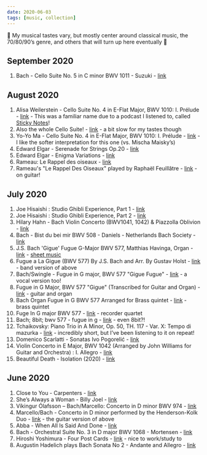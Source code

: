 ```yaml
---
date: 2020-06-03
tags: [music, collection]
---
```


🎵 My musical tastes vary, but mostly center around classical music, the 70/80/90’s genre, and others that will turn up here eventually 🎵

## September 2020
1. Bach - Cello Suite No. 5 in C minor BWV 1011 - Suzuki - [link](https://youtu.be/zEHXTrJb3HQ)


## August 2020
1. Alisa Weilerstein - Cello Suite No. 4 in E-Flat Major, BWV 1010: I. Prélude - [link](https://youtu.be/O4vZ1VYYCso) - This was a familiar name due to a podcast I listened to, called [Sticky Notes](https://stickynotespodcast.libsyn.com/)!
2. Also the whole Cello Suite! - [link](https://www.youtube.com/watch?v=dMFBpnsTSmc&list=OLAK5uy_mm7H-BTfNDloEI0pLkEEPxFPRWlGNpdSk) - a bit slow for my tastes though
3. Yo-Yo Ma - Cello Suite No. 4 in E-Flat Major, BWV 1010: I. Prélude - [link](https://youtu.be/rnjvtSShi4c) - I like the softer interpretation for this one (vs. Mischa Maisky’s)
4. Edward Elgar - Serenade for Strings Op.20 - [link](https://youtu.be/4WhN_pjhHY8)
5. Edward Elgar - Enigma Variations - [link](https://youtu.be/P2OhGH3rFi4)
6. Rameau: Le Rappel des oiseaux - [link](https://youtu.be/LnulGNbPgnc)
7. Rameau's "Le Rappel Des Oiseaux" played by Raphaël Feuillâtre - [link](https://youtu.be/cczqvOxFtm4) - on guitar!

## July 2020
1. Joe Hisaishi : Studio Ghibli Experience, Part 1 - [link](https://www.youtube.com/watch?v=0jZNKV5ROBM)
2. Joe Hisaishi : Studio Ghibli Experience, Part 2 - [link](https://youtu.be/FrX7tnM80M8)
3. Hilary Hahn - Bach Violin Concerto (BWV1041, 1042) & Piazzolla Oblivion - [link](https://youtu.be/nGwDSNEikFw)
4. Bach - Bist du bei mir BWV 508 - Daniels - Netherlands Bach Society - [link](https://youtu.be/i6dTpDTozmc)
5. J.S. Bach 'Gigue' Fugue G-Major BWV 577, Matthias Havinga, Organ - [link](https://youtu.be/WuoxijdFKA0) - [sheet music](https://imslp.org/wiki/Fugue_in_G_major,_BWV_577_%28Bach,_Johann_Sebastian%29)
6. Fugue a La Gigue (BWV 577) By J.S. Bach and Arr. By Gustav Holst - [link](https://youtu.be/DQU0MhiWBm4) - band version of above
7. Bach/Swingle - Fugue in G major, BWV 577 "Gigue Fugue" - [link](https://youtu.be/hPUtnaioG-0) - a vocal version too!
8. Fugue in G Major, BWV 577 "Gigue" (Transcribed for Guitar and Organ) - [link](https://youtu.be/KkOAXT88DrE) - guitar and organ
9. Bach Organ Fugue in G BWV 577 Arranged for Brass quintet - [link](https://youtu.be/QO_26QQbPM8) - brass quintet
10. Fuge In G major BWV 577 - [link](https://youtu.be/KnzD7pF398I) - recorder quartet
11. Bach; 8bit; bwv 577 - fugue in g - [link](https://youtu.be/cC-lIXb4N6Y) - even 8bit?!
12. Tchaikovsky: Piano Trio in A Minor, Op. 50, TH. 117 - Var. X: Tempo di mazurka - [link](https://youtu.be/eVuy-8_qCqI) - incredibly short, but I’ve been listening to it on repeat!
13. Domenico Scarlatti - Sonatas Ivo Pogorelić - [link](https://youtu.be/4yBQlZ06G40)
14. Violin Concerto in E Major, BWV 1042 (Arranged by John Williams for Guitar and Orchestra) : I. Allegro - [link](https://youtu.be/ve7NJWxSI2s)
15. Beautiful Death - Isolation (2020) - [link](https://youtu.be/Qy_O1YJjYug)

## June 2020
1. Close to You - Carpenters - [link](https://youtu.be/jV127kNz0hs)
2. She’s Always a Woman - Billy Joel - [link](https://youtu.be/Cx3QmqV2pHg)
3. Víkingur Ólafsson – Bach/Marcello: Concerto in D minor BWV 974 - [link](https://youtu.be/tJl7f1WGNnw)
4. Marcello/Bach - Concerto in D minor performed by the Henderson-Kolk Duo - [link](https://youtu.be/T_KV16qS9iM) - the guitar version of above
5. Abba - When All Is Said And Done - [link](https://youtu.be/tUh4u-lYEhM)
6. Bach - Orchestral Suite No. 3 in D major BWV 1068 - Mortensen - [link](https://youtu.be/oqU4rF_ysQo)
7. Hiroshi Yoshimura - Four Post Cards - [link](https://youtu.be/JiHHR9I3XAc) - nice to work/study to
8. Augustin Hadelich plays Bach Sonata No 2 - Andante and Allegro - [link](https://youtu.be/8WV15SoAq3I)